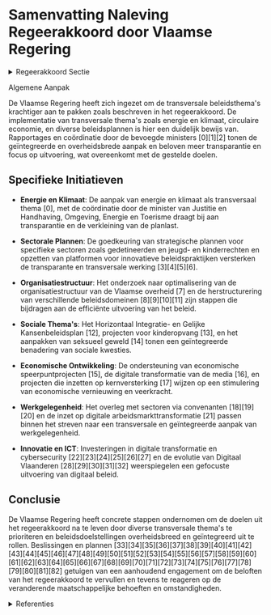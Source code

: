 # Samenvatting Naleving Regeerakkoord door Vlaamse Regering

<details>
        <summary>Regeerakkoord Sectie </summary>
        <p>4.2.2 Transversale werking Vlaamse overheid We kiezen voor een nieuwe, krachtigere aanpak van de transversale beleidsthema’s: op initiatief van de bevoegde minister legt de Vlaamse regering voor deze thema’s een beperkt aantal prioritaire, overheidsbrede en geïntegreerde doelstellingen vast en bepaalt hierbij telkens ook welke beleidsdo-meinen en ministers gevat zijn. De vakminis-ters rapporteren vervolgens, voor zover ze gevat worden, via hun beleidsbrieven op welke manier ze uitvoering geven aan deze doelstellingen. Deze werkwijze zorgt voor meer transparantie, creëert meer mogelijk-heden om dwarsverbanden te leggen tussen de verschillende transversale beleidsthema’s, en vermindert de planlast zodat meer gefocust kan worden op de uitvoering van het beleid. </p>
        </details> 

Algemene Aanpak

De Vlaamse Regering heeft zich ingezet om de transversale beleidsthema's krachtiger aan te pakken zoals beschreven in het regeerakkoord. De implementatie van transversale thema's zoals energie en klimaat, circulaire economie, en diverse beleidsplannen is hier een duidelijk bewijs van. Rapportages en coördinatie door de bevoegde ministers \[0\]\[1\]\[2\] tonen de geïntegreerde en overheidsbrede aanpak en beloven meer transparantie en focus op uitvoering, wat overeenkomt met de gestelde doelen.

## Specifieke Initiatieven

- **Energie en Klimaat**: De aanpak van energie en klimaat als transversaal thema \[0\], met de coördinatie door de minister van Justitie en Handhaving, Omgeving, Energie en Toerisme draagt bij aan transparantie en de verkleining van de planlast.

- **Sectorale Plannen**: De goedkeuring van strategische plannen voor specifieke sectoren zoals gedetineerden en jeugd- en kinderrechten en opzetten van platformen voor innovatieve beleidspraktijken versterken de transparante en transversale werking \[3\]\[4\]\[5\]\[6\].

- **Organisatiestructuur**: Het onderzoek naar optimalisering van de organisatiestructuur van de Vlaamse overheid \[7\] en de herstructurering van verschillende beleidsdomeinen \[8\]\[9\]\[10\]\[11\] zijn stappen die bijdragen aan de efficiënte uitvoering van het beleid.

- **Sociale Thema's**: Het Horizontaal Integratie- en Gelijke Kansenbeleidsplan \[12\], projecten voor kinderopvang \[13\], en het aanpakken van seksueel geweld \[14\] tonen een geïntegreerde benadering van sociale kwesties.

- **Economische Ontwikkeling**: De ondersteuning van economische speerpuntprojecten \[15\], de digitale transformatie van de media \[16\], en projecten die inzetten op kernversterking \[17\] wijzen op een stimulering van economische vernieuwing en veerkracht.

- **Werkgelegenheid**: Het overleg met sectoren via convenanten \[18\]\[19\]\[20\] en de inzet op digitale arbeidsmarkttransformatie \[21\] passen binnen het streven naar een transversale en geïntegreerde aanpak van werkgelegenheid.

- **Innovatie en ICT**: Investeringen in digitale transformatie en cybersecurity \[22\]\[23\]\[24\]\[25\]\[26\]\[27\] en de evolutie van Digitaal Vlaanderen \[28\]\[29\]\[30\]\[31\]\[32\] weerspiegelen een gefocuste uitvoering van digitaal beleid.

## Conclusie

De Vlaamse Regering heeft concrete stappen ondernomen om de doelen uit het regeerakkoord na te leven door diverse transversale thema's te prioriteren en beleidsdoelstellingen overheidsbreed en geïntegreerd uit te rollen. Beslissingen en plannen \[33\]\[34\]\[35\]\[36\]\[37\]\[38\]\[39\]\[40\]\[41\]\[42\]\[43\]\[44\]\[45\]\[46\]\[47\]\[48\]\[49\]\[50\]\[51\]\[52\]\[53\]\[54\]\[55\]\[56\]\[57\]\[58\]\[59\]\[60\]\[61\]\[62\]\[63\]\[64\]\[65\]\[66\]\[67\]\[68\]\[69\]\[70\]\[71\]\[72\]\[73\]\[74\]\[75\]\[76\]\[77\]\[78\]\[79\]\[80\]\[81\]\[82\] getuigen van een aanhoudend engagement om de beloften van het regeerakkoord te vervullen en tevens te reageren op de veranderende maatschappelijke behoeften en omstandigheden.

<details>
        <summary> Referenties</summary>
        **[\[0\]](http://themis.vlaanderen.be/id/resource/1decb930-492a-11ec-94bb-99a9d1e168fe)** : **(2020-04-03)** Energie en klimaat als transversaal thema   De Vlaamse Regering wil de transversale beleidsthema’s krachtiger aanpakken. Omdat de energie- en klimaattransitie impact heeft op alle geledingen van de sa... 

**[\[1\]]** : **(2020-07-10)** Transversale werking voor de circulaire economie van Vlaanderen 

**[\[2\]](http://themis.vlaanderen.be/id/nieuwsbrief-info/62CE83038E6C4430A889893D)** : **(2022-07-15)** Bijsturing intern Klimaatplan Vlaamse overheid   De  Vlaamse overheid neemt haar verantwoordelijkheid op om de eigen klimaatimpact zoveel mogelijk te reduceren. De klimaattransitie vraagt van alle sec... 

**[\[3\]](http://themis.vlaanderen.be/id/resource/ce798540-4929-11ec-94bb-99a9d1e168fe)** : **(2020-04-24)** Vlaams strategisch plan ‘hulp- en dienstverlening aan gedetineerden en geïnterneerden 2020-2025’: transversaal doelstellingenkader   De Vlaamse Regering beslist hulp- en dienstverlening aan gedetineer... 

**[\[4\]](http://themis.vlaanderen.be/id/resource/d0e42730-492a-11ec-94bb-99a9d1e168fe)** : **(2020-02-07)** Vlaams jeugd- en kinderrechtenbeleidsplan: vijf prioritaire doelstellingen Selectie van maximaal vijf prioritaire doelstellingen voor het Vlaams jeugd- en kinderrechtenbeleidsplan  De Vlaamse Regering... 

**[\[5\]](http://themis.vlaanderen.be/id/resource/d81e4f60-4927-11ec-94bb-99a9d1e168fe)** : **(2020-07-17)** N-project 'Platform Innovatieve Beleidspraktijken'   De Vlaamse Regering hecht haar goedkeuring aan de opstart van een N-project gericht op de uitbouw van een platform om   innovatieve beleidspraktijk... 

**[\[6\]](http://themis.vlaanderen.be/id/resource/6d894710-492a-11ec-94bb-99a9d1e168fe)** : **(2020-03-13)** Vlaams jeugd- en kinderrechtenbeleidsplan: vijf prioritaire doelstellingen Selectie van maximaal vijf prioritaire doelstellingen voor het Vlaams jeugd- en kinderrechtenbeleidsplan  Na formeel advies v... 

**[\[7\]](http://themis.vlaanderen.be/id/nieuwsbrief-info/6377A78534B8770AF8FDEDF9)** : **(2022-11-18)** Plan Vlaamse Veerkracht: Onderzoek optimalisering organisatiestructuur Vlaamse overheid Vlaamse Brede Heroverweging / Spending review: organisatiestructuur van de Vlaamse overheid Uitvoeren van een on... 

**[\[8\]](http://themis.vlaanderen.be/id/resource/5722a310-4928-11ec-94bb-99a9d1e168fe)** : **(2020-07-10)** Samenvoeging beleidsdomeinen Kanselarij en Bestuur en Internationaal Vlaanderen Voorontwerp van besluit van de Vlaamse Regering over de reorganisatie van het beleidsdomein Kanselarij en Bestuur en de ... 

**[\[9\]](http://themis.vlaanderen.be/id/resource/90e0b340-4927-11ec-94bb-99a9d1e168fe)** : **(2020-09-11)** Samenvoeging beleidsdomeinen Kanselarij en Bestuur en Internationaal Vlaanderen Voorontwerp van besluit van de Vlaamse Regering over de reorganisatie van het beleidsdomein Kanselarij en Bestuur en de ... 

**[\[10\]](http://themis.vlaanderen.be/id/resource/ca4cc0f0-4928-11ec-94bb-99a9d1e168fe)** : **(2020-06-26)** Samenstelling en werking Stuurorgaan Vlaams informatie- en ICT-beleid: wijzigingsbesluit Voorontwerp van besluit van de Vlaamse Regering tot wijziging van het besluit van de Vlaamse Regering van 2 jun... 

**[\[11\]](http://themis.vlaanderen.be/id/resource/432db7d0-4925-11ec-94bb-99a9d1e168fe)** : **(2021-01-29)** Wijziging diverse besluiten naar aanleiding van de reorganisatie van ICT binnen het beleidsdomein Kanselarij, Bestuur, Buitenlandse Zaken en Justitie Voorontwerp van besluit van de Vlaamse Regering to... 

**[\[12\]](http://themis.vlaanderen.be/id/resource/0159b050-4927-11ec-94bb-99a9d1e168fe)** : **(2020-10-23)** Horizontaal Integratie- en Gelijke Kansenbeleidsplan 2020-2024: herverdelingsbesluit A. Ontwerp van beleidsplan B. Ontwerpbesluit van de Vlaamse Regering tot herverdeling vanuit een provisioneel kredi... 

**[\[13\]](http://themis.vlaanderen.be/id/nieuwsbrief-info/60B769E9364ED90008000646)** : **(2021-06-04)** Plan Vlaamse Veerkracht: Financiering projecten die inzetten op een doorgaande lijn tussen kinderopvang van baby’s en peuters, kleuteronderwijs en kleuteropvang Doorgaande Lijn Voorontwerp van besluit... 

**[\[14\]](http://themis.vlaanderen.be/id/resource/00a02450-4927-11ec-94bb-99a9d1e168fe)** : **(2020-10-23)** Vlaams actieplan ter bestrijding van seksueel geweld   De Vlaamse Regering keurt het Vlaams actieplan ter bestrijding van seksueel geweld goed. Het plan vertrekt vanuit de noden van het slachtoffer en... 

**[\[15\]]** : **(2020-04-24)** Voorstel dienstverlening gecoördineerde aanpak economische speerpuntprojecten binnen de Vlaamse overheid 

**[\[16\]](http://themis.vlaanderen.be/id/resource/778c3390-4924-11ec-94bb-99a9d1e168fe)** : **(2021-04-02)** Plan Vlaamse Veerkracht: Digitale transformatie en innovatie Vlaamse Media Digitale transformatie en innovatie Vlaamse Media  De Vlaamse Regering neemt kennis van de opstart en ontwikkeling van de pro... 

**[\[17\]](http://themis.vlaanderen.be/id/nieuwsbrief-info/6215EEAA6BB7B593CFC17EDC)** : **(2022-02-25)** Plan Vlaamse Veerkracht: Investeren in kernversterking via projectoproepen Investeren in kernversterking via projectoproepen  In het kader van  project VV102 van het relanceplan Vlaamse Veerkracht: in... 

**[\[18\]](http://themis.vlaanderen.be/id/nieuwsbrief-info/633D3A43EB2A31D34EEC6003)** : **(2022-10-07)** Voorontwerp van decreet over de sectorconvenants en de intersectorale convenants in het kader van het Vlaamse werkgelegenheidsbeleid Voorontwerp van decreet over de sectorconvenants en de intersectora... 

**[\[19\]](http://themis.vlaanderen.be/id/nieuwsbrief-info/6386077D86124BBA17062B02)** : **(2022-12-02)** Ontwerpdecreet over de sectorconvenants en de intersectorale convenants in het kader van het Vlaamse werkgelegenheidsbeleid Ontwerpdecreet over de sectorconvenants en de intersectorale convenants in h... 

**[\[20\]](http://themis.vlaanderen.be/id/resource/bfead010-4924-11ec-94bb-99a9d1e168fe)** : **(2021-03-05)** Sectorconvenants in het raam van het Vlaamse werkgelegenheidsbeleid A. 35 ontwerpen van sectorconvenant voor de periode 2021-2022 B. 16 ontwerpbesluiten van de Vlaamse Regering  De Vlaamse Regering ke... 

**[\[21\]](http://themis.vlaanderen.be/id/nieuwsbrief-info/63233B685CD4B179BD870C50)** : **(2022-09-16)** Plan Vlaamse Veerkracht: Transitiepunten in Vlaanderen Transitiepunten in Vlaanderen  In het kader van het  relanceproject Vlaamse Veerkracht  hecht de Vlaamse Regering onder de  pijler ‘opleiding- en... 

**[\[22\]](http://themis.vlaanderen.be/id/resource/ca264d30-4928-11ec-94bb-99a9d1e168fe)** : **(2020-06-26)** Strategisch plan Stuurorgaan Vlaams Informatie- en ICT-beleid   De Vlaamse Regering keurt de nieuwe visie, missie en organisatie goed van het Stuurorgaan Vlaams Informatie- en ICT-beleid. Ze keurt teg... 

**[\[23\]](http://themis.vlaanderen.be/id/resource/a5e34cb0-4924-11ec-94bb-99a9d1e168fe)** : **(2021-03-12)** Plan Vlaamse veerkracht: dossier 151   Integrale ketenaanpak welzijn-justitie-lokale besturen 

**[\[24\]](http://themis.vlaanderen.be/id/nieuwsbrief-info/62C404488E6C4430A88977F5)** : **(2022-07-08)** Digitale dienstverleningsstrategie voor de Vlaamse overheden   De Vlaamse Regering  keurt de digitale dienstverleningsstrategie goed voor de Vlaamse overheden. Deze strategie legt de  principes  vast ... 

**[\[25\]](http://themis.vlaanderen.be/id/nieuwsbrief-info/60A5201A364ED90008000395)** : **(2021-05-21)** Plan Vlaamse Veerkracht: dossier 118 Verderzetting digitalisering Groeipakket  In het kader van project VV118 van  het relanceplan Vlaamse Veerkracht: 'Verder zetten digitalisering Groeipakket', keurt... 

**[\[26\]](http://themis.vlaanderen.be/id/nieuwsbrief-info/60D2E8BD364ED90008000325)** : **(2021-06-25)** Plan Vlaamse Veerkracht: Cybersecurity en uitrol centraal systeem van veiligheidsbouwstenen en het beheer van veiligheidsevenementen en –informatie (SIEM) Cybersecurity en uitrol SIEM  Met het relance... 

**[\[27\]](http://themis.vlaanderen.be/id/resource/a9146100-4927-11ec-94bb-99a9d1e168fe)** : **(2020-09-04)** Samenstelling en werking Stuurorgaan Vlaams informatie- en ICT-beleid: wijzigingsbesluit Voorontwerp van besluit van de Vlaamse Regering tot wijziging van het besluit van de Vlaamse Regering van 2 jun... 

**[\[28\]](http://themis.vlaanderen.be/id/nieuwsbrief-info/635A8F7B1EA6B745D23CCB56)** : **(2022-10-28)** Naar een kader voor het Vlaams kennisveiligheidsbeleid 

**[\[29\]](http://themis.vlaanderen.be/id/nieuwsbrief-info/6230A3676BB7B593CFC189BC)** : **(2022-03-18)** Bekrachtiging Vlaamse datastrategie   ​Voor een goede en efficiënte werking heeft de Vlaamse overheid nood aan een goed onderbouwde datastrategie. Data speelt namelijk een belangrijke ondersteunende r... 

**[\[30\]](http://themis.vlaanderen.be/id/nieuwsbrief-info/639847DDC2B90D4571CF89CE)** : **(2022-12-16)** Plan Vlaamse Veerkracht: uitgaventoetsing Modal Shift Goederenvervoer Uitgaventoetsing Modal Shift Goederenvervoer  Een uitgaventoetsing wordt in de Vlaamse Codex Overheidsfinanciën gedefinieerd als '... 

**[\[31\]](http://themis.vlaanderen.be/id/nieuwsbrief-info/627BB44E1C4A193816C3113B)** : **(2022-05-13)** Relanceplan Vlaamse Veerkracht MOW Relanceplan Vlaamse Veerkracht MOW  ​De Vlaamse Regering  keurt de indeling goed van de relanceprojecten binnen het beleidsdomein Mobiliteit en Openbare Werken in he... 

**[\[32\]](http://themis.vlaanderen.be/id/nieuwsbrief-info/622862DA6BB7B593CFC1846E)** : **(2022-03-11)** Themazetting projecten onderwijskundig beleids- en praktijkgericht wetenschappelijk onderzoek 2022   ​De Vlaamse Regering keurt de  themazetting  goed voor de  projecten van het onderwijskundig beleid... 

**[\[33\]]** : **(2020-02-07)** Nieuwe aanpak transversaal beleid / horizontale doelstellingenkaders 

**[\[34\]](http://themis.vlaanderen.be/id/nieuwsbrief-info/639B556DC2B90D4571CF8FDE)** : **(2022-12-16)** Conceptnota: “De Vlaamse overheid dynamiseren via 5-sporenbeleid” 

**[\[35\]](http://themis.vlaanderen.be/id/nieuwsbrief-info/60D19B57364ED900080002EA)** : **(2021-06-25)** Conceptnota: “De Vlaamse overheid dynamiseren via 5-sporenbeleid” 

**[\[36\]](http://themis.vlaanderen.be/id/nieuwsbrief-info/617C0362364ED90008000861)** : **(2021-10-29)** Conceptnota: “De Vlaamse overheid dynamiseren via 5-sporenbeleid” 

**[\[37\]](http://themis.vlaanderen.be/id/nieuwsbrief-info/6201471ED5F0FAFA87AFAC3F)** : **(2022-02-11)** Institutionele hervormingen: oprichting interfederale ambtelijke thematische werkgroepen   In uitvoering van de beslissingen van het Overlegcomité van 8 september en van 24 november 2021  wil de Vlaam... 

**[\[38\]]** : **(2020-06-26)** Luchtbeleidsplan als transversaal thema 

**[\[39\]](http://themis.vlaanderen.be/id/resource/54836a50-492c-11ec-94bb-99a9d1e168fe)** : **(2019-10-11)** Overlegcomité Federale regering - gemeenschaps- en gewestregeringen: vertegenwoordiging van de Vlaamse Regering en adviesverlening door de beleidsdomeinen Overlegcomité Federale regering – gemeenschap... 

**[\[40\]](http://themis.vlaanderen.be/id/resource/bdb63cd0-4924-11ec-94bb-99a9d1e168fe)** : **(2021-03-05)** Plan Vlaamse Veerkracht: inzetten middelen beleidsdomein MOW   In het kader van de relance 'Vlaamse veerkracht' worden binnen het beleidsdomein Mobiliteit en Openbare Werken (MOW) de relancemiddelen i... 

**[\[41\]](http://themis.vlaanderen.be/id/nieuwsbericht/655C578FF639D27EAA9FE9A8)** : **(2023-11-23)** Wijziging kabinetsbesluit: verdeling personeelsleden kabinetten beter afstemmen op gewicht inhoudelijke bevoegdheden Voorontwerp van besluit van de Vlaamse Regering tot wijziging van het besluit van d... 

**[\[42\]]** : **(2020-09-22)** Standpunt Vlaamse Regering over het wetsvoorstel betreffende het verenigingswerk 

**[\[43\]](http://themis.vlaanderen.be/id/resource/2d621e80-4927-11ec-94bb-99a9d1e168fe)** : **(2020-10-09)** Regiovorming met intergemeentelijke en bovenlokale samenwerking   Zoals beschreven in het regeerakkoord wil de Vlaamse Regering inzetten op regiovorming die van onderuit wordt opgebouwd en wordt gedra... 

**[\[44\]](http://themis.vlaanderen.be/id/nieuwsbericht/65782458E2E2C9E5814C01ED)** : **(2023-12-15)** Wijziging kabinetsbesluit: verdeling personeelsleden kabinetten beter afstemmen op gewicht inhoudelijke bevoegdheden Ontwerpbesluit van de Vlaamse Regering tot wijziging van het besluit van de Vlaamse... 

**[\[45\]](http://themis.vlaanderen.be/id/nieuwsbrief-info/60ED3EBE364ED9000800134B)** : **(2021-07-16)** Plan Vlaamse Veerkracht: Subsidiëring en ondersteuning van de lokale besturen in functie van het realiseren van samenwerkingsverbanden geïntegreerd breed onthaal in heel Vlaanderen en Brussel Subsidië... 

**[\[46\]](http://themis.vlaanderen.be/id/nieuwsbericht/658153A4E2E2C9E5814C1EEB)** : **(2023-12-22)** Herverdeling provisioneel krediet: communicatiestrategie voor het 5-sporenbeleid Ontwerpbesluit van de Vlaamse Regering tot de herverdeling vanuit een provisioneel krediet van de Vlaamse Gemeenschap v... 

**[\[47\]](http://themis.vlaanderen.be/id/nieuwsbrief-info/60D2E5DD364ED90008000322)** : **(2021-06-25)** Plan Vlaamse Veerkracht: Hybride digitale werkplek Hybride digitale werkplek  ​Met het relanceplan Vlaamse Veerkracht als reactie op de corona-crisis wil de Vlaamse Regering Vlaanderen digitaal transf... 

**[\[48\]](http://themis.vlaanderen.be/id/resource/a958c460-4924-11ec-94bb-99a9d1e168fe)** : **(2021-03-12)** Regiovorming: afbakening referentieregio’s en vervolgtraject   Een efficiënte, slagkrachtige, transparante, burgergerichte en toegankelijke overheid is de basis voor het creëren van welvaart, welzijn ... 

**[\[49\]]** : **(2020-07-10)** Doelstellingenkader Vlaamse actieplan ter bestrijding van seksueel geweld   Transversaal thema 

**[\[50\]](http://themis.vlaanderen.be/id/nieuwsbrief-info/6092A71B364ED90008000022)** : **(2021-05-07)** Plan Vlaamse Veerkracht: dossiers 72 en 129 Relance-initiatieven in het kader van de digitale transformatie van de cultuursector  In het kader van de relancemaatregelen wil de Vlaamse Regering de digi... 

**[\[51\]]** : **(2020-06-26)** Vlaams ouderenbeleidsplan 2020-2025: doelstellingenkader 

**[\[52\]](http://themis.vlaanderen.be/id/resource/ca3fa190-4928-11ec-94bb-99a9d1e168fe)** : **(2020-06-26)** Beleidsprioriteiten bovenlokale cultuurwerking   Het Bovenlokaal Cultuurdecreet bepaalt dat de Vlaamse Regering voor 30 juni van het eerste volledige jaar van elke nieuwe legislatuur van het Vlaams Pa... 

**[\[53\]](http://themis.vlaanderen.be/id/nieuwsbrief-info/61669965364ED90009000493)** : **(2021-10-15)** Strategie voor Informatieveiligheid binnen (de dienstverlening van) de Vlaamse overheid   De Vlaamse Regering keurt de Strategie voor Informatieveiligheid goed zoals voorgesteld door het Stuurorgaan v... 

**[\[54\]]** : **(2020-10-02)** Schriftelijke vraag van 24 september 2020 van de heer Maurits Vande Reyde, gesteld aan alle Vlaamse ministers, betreffende "Horizontaal Integratie- en Gelijke kansenbeleidsplan 2020-2024 - Thema toega... 

**[\[55\]](http://themis.vlaanderen.be/id/nieuwsbrief-info/62A057F894D257C352466082)** : **(2022-06-10)** Vertegenwoordiging van de Vlaamse Regering in de Interministeriële Conferenties   De Vlaamse Regering  duidt de ministers aan die haar zullen vertegenwoordigen in de Interministeriële Conferenties  in... 

**[\[56\]](http://themis.vlaanderen.be/id/nieuwsbrief-info/60F13040364ED900080017B0)** : **(2021-07-16)** Plan Vlaamse Veerkracht: Financiering projecten die inzetten op een doorgaande lijn tussen kinderopvang van baby’s en peuters, kleuteronderwijs en kleuteropvang Doorgaande Lijn Ontwerpbesluit van de V... 

**[\[57\]](http://themis.vlaanderen.be/id/nieuwsbericht/64229F8B8A5434FEB5656EFF)** : **(2023-03-31)** Themazetting projecten onderwijskundig beleids- en praktijkgericht wetenschappelijk onderzoek 2023   De Vlaamse Regering keurt de themazetting goed voor de projecten van het onderwijskundig beleids- e... 

**[\[58\]](http://themis.vlaanderen.be/id/resource/785e0d10-4925-11ec-94bb-99a9d1e168fe)** : **(2021-01-15)** Knelpuntfuncties binnen de Vlaamse overheid   Ministerieel besluit tot vaststelling van de knelpuntfuncties binnen de diensten van de Vlaamse overheid 

**[\[59\]](http://themis.vlaanderen.be/id/nieuwsbrief-info/62CE7F378E6C4430A8898939)** : **(2022-07-15)** Voorontwerp van decreet over de sectorconvenants en de intersectorale convenants in het kader van het Vlaamse werkgelegenheidsbeleid Voorontwerp van decreet over de sectorconvenants en de intersectora... 

**[\[60\]]** : **(2020-07-03)** Eindrapport betreffende de samenwerkingsovereenkomst tussen de Vlaamse Regering en Vlaanderen connect. 

**[\[61\]]** : **(2020-03-13)** Expertisenetwerken Openbaar Ministerie: afgevaardigden Vlaamse regering 

**[\[62\]](http://themis.vlaanderen.be/id/nieuwsbrief-info/625FBF5C1C4A193816C2F2F9)** : **(2022-04-22)** Expertisenetwerken Openbaar Ministerie: afgevaardigden Vlaamse Regering 

**[\[63\]](http://themis.vlaanderen.be/id/nieuwsbericht/649157B92D77B42474D4D90F)** : **(2023-06-23)** Expertisenetwerken Openbaar Ministerie: afgevaardigden Vlaamse Regering 

**[\[64\]](http://themis.vlaanderen.be/id/resource/589d5c30-4928-11ec-94bb-99a9d1e168fe)** : **(2020-07-10)** Gecoördineerd Vlaams vrijwilligersbeleid: geactualiseerd doelstellingenkader en aanzet actieplan 2020-2024   Het gecoördineerd Vlaams vrijwilligersbeleid is een transversaal beleid dat in 2016 werd op... 

**[\[65\]](http://themis.vlaanderen.be/id/nieuwsbrief-info/60C9DF1F364ED90008000416)** : **(2021-06-18)** Plan Vlaamse Veerkracht: Impulsprogramma - Innovatie in gezondheid en zorg Visienota ‘‘Vlaanderen sterk in onderzoek en innovatie voor gezondheid en zorg”  De Vlaamse Regering keurt de implementatie v... 

**[\[66\]](http://themis.vlaanderen.be/id/nieuwsbrief-info/60EE8E0C364ED900080014D3)** : **(2021-07-16)** Plan Vlaamse Veerkracht: Digitale transformatie cultuursector: ‘doelgericht digitaal transformeren’ (VV072) en ‘koppeling databanken en betere informatiedoorstroming’ Relance-initiatieven in het kader... 

**[\[67\]](http://themis.vlaanderen.be/id/resource/773bd430-4925-11ec-94bb-99a9d1e168fe)** : **(2021-01-15)** Schriftelijke vraag van 6 januari 2021 van de heer Peter Van Rompuy, gesteld aan alle Vlaamse ministers, betreffende "Vlaamse overheid - Uitbestede taken" 

**[\[68\]](http://themis.vlaanderen.be/id/nieuwsbrief-info/636CAB7E34B8770AF8FDE399)** : **(2022-11-10)** Plan Vlaamse Veerkracht: Bijstellen relancemiddelen MOW Relancemiddelen beleidsdomein MOW  De Vlaamse Regering beslist  op basis van  de uitvoering 2021 en 2022 en rekening houdende met recente gebeur... 

**[\[69\]](http://themis.vlaanderen.be/id/nieuwsbrief-info/6204FB52D5F0FAFA87AFADA4)** : **(2022-02-11)** Schriftelijke vraag van 4 februari 2022 van mevrouw Adeline Blancquaert, gesteld aan meerdere Vlaamse ministers, betreffende "Vlaamse handhavingsbevoegdheden – Versnippering" 

**[\[70\]](http://themis.vlaanderen.be/id/nieuwsbrief-info/6239D21E6BB7B593CFC18D9F)** : **(2022-03-25)** Visienota 'Vlaams Gamebeleid 2022-2025'   De Vlaamse Regering keurt de  ​visienota 'Vlaams Gamebeleid 2022-2025' goed. De visienota vormt het startpunt voor het Vlaams gamebeleid van de komende vier j... 

**[\[71\]](http://themis.vlaanderen.be/id/nieuwsbericht/63DBB6C22E929B312AB5C813)** : **(2023-02-03)** Schriftelijke vraag van 26 januari 2023 van Willem-Frederik Schiltz, gesteld aan alle Vlaamse ministers, betreffende “Vlaamse overheid – Beleidsvoorbereiding” 

**[\[72\]](http://themis.vlaanderen.be/id/nieuwsbrief-info/60A51865364ED90008000393)** : **(2021-05-21)** Plan Vlaamse Veerkracht: dossier 157 Gemeenschapsinfrastructuur in Brussel  In het kader van project VV157: Gemeenschapsinfrastructuur in Brussel, uit het Relanceplan Vlaamse Veerkracht, keurt de Vlaa... 

**[\[73\]](http://themis.vlaanderen.be/id/nieuwsbrief-info/6093A08A364ED9000800002B)** : **(2021-05-07)** Plan Vlaamse Veerkracht: dossier 115 Digitalisering RIZIV-sectoren  In het kader van het relanceplan Vlaamse Veerkracht keurt de Vlaamse Regering de principes goed voor de uitvoering van het project V... 

**[\[74\]](http://themis.vlaanderen.be/id/nieuwsbrief-info/627917F81C4A193816C30C28)** : **(2022-05-13)** Schriftelijke vraag van 3 mei 2022 van Brecht Warnez, gesteld aan alle Vlaamse ministers, betreffende “Beleidsdomein X – Aanwerving via objectief wervingssysteem” 

**[\[75\]](http://themis.vlaanderen.be/id/resource/40b67210-492c-11ec-94bb-99a9d1e168fe)** : **(2019-10-18)** Vaste delegaties van de Vlaamse Regering: vertegenwoordiging in overleg- en onderhandelingsorganen   De Vlaamse Regering hecht haar goedkeuring aan de samenstelling en de werkingsprincipes van haar va... 

**[\[76\]](http://themis.vlaanderen.be/id/nieuwsbericht/645B7B488E8235823F6B7530)** : **(2023-05-12)** Beleids- en beheerscyclus (BBC) lokale en provinciale besturen: wijzigingsbesluit Voorontwerp van besluit van de Vlaamse Regering tot wijziging van het besluit van de Vlaamse Regering van 30 maart 201... 

**[\[77\]](http://themis.vlaanderen.be/id/nieuwsbrief-info/63A0861DDBF1CAE8110218F4)** : **(2022-12-23)** Verderzetting van het Programma Innovatieve Overheidsopdrachten als regulier innovatie-instrument binnen de VLAIO-werking 

**[\[78\]](http://themis.vlaanderen.be/id/resource/950bdbd0-4926-11ec-94bb-99a9d1e168fe)** : **(2020-11-27)** Stuurorgaan Vlaams Informatie- en ICT-beleid: invulling Programma Vlaanderen Radicaal Digitaal 2   De Vlaamse Regering keurt de   gemotiveerd e voordracht van het Stuurorgaan Vlaams Informatie -   en ... 

**[\[79\]](http://themis.vlaanderen.be/id/resource/1e17e7e0-492a-11ec-94bb-99a9d1e168fe)** : **(2020-04-03)** Waterbeleidsnota 2020-2025   De Vlaamse Regering keurt het ontwerp van waterbeleidsnota 2020-2025 goed. De Coördinatiecommissie Integraal Waterbeleid zal de definitieve waterbeleidsnota bekend maken. ... 

**[\[80\]](http://themis.vlaanderen.be/id/resource/61ef3ca0-492c-11ec-94bb-99a9d1e168fe)** : **(2019-10-02)** Ontwerpbesluit van de Vlaamse Regering tot bepaling van de bevoegdheden van de leden van de Vlaamse Regering Bevoegdheidsbesluit  De Vlaamse Regering keurt het besluit goed dat de bevoegdheden bepaalt... 

**[\[81\]](http://themis.vlaanderen.be/id/nieuwsbrief-info/60E476D3364ED900080008BB)** : **(2021-07-09)** Plan Vlaamse Veerkracht: Operationalisering integratie erfgoeddatabanken Integratie erfgoeddatabanken  In het kader van het relanceplan 'Vlaamse Veerkracht' hecht de Vlaamse Regering haar goedkeuring ... 

**[\[82\]](http://themis.vlaanderen.be/id/nieuwsbericht/64EDA6623605E1AC863BD531)** : **(2023-08-31)** Transitie deel internaten van beleidsodmein Onderwijs naar beleidsdomein Welzijn Ontwerpbesluit van de Vlaamse Regering over de transitie van sommige instellingen van Onderwijs naar Welzijn  Na advies... 
        </details> 

